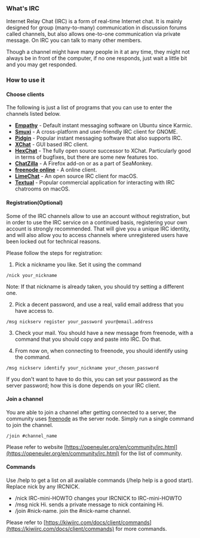 ### What's IRC

Internet Relay Chat (IRC) is a form of real-time Internet chat. It is mainly designed for group (many-to-many) communication in discussion forums called channels, but also allows one-to-one communication via private message. On IRC you can talk to many other members.

Though a channel might have many people in it at any time, they might not always be in front of the computer, if no one responds, just wait a little bit and you may get responded.

### How to use it

#### Choose clients

The following is just a list of programs that you can use to enter the channels listed below.

 - **[Empathy](https://help.ubuntu.com/community/Empathy)** - Default instant messaging software on Ubuntu since Karmic.
 - **[Smuxi](http://www.smuxi.org/)** - A cross-platform and user-friendly IRC client for GNOME.
 - **[Pidgin](https://help.ubuntu.com/community/Pidgin)** - Popular instant messaging software that also supports IRC.
 - **[XChat](https://help.ubuntu.com/community/XChatHowto)** - GUI based IRC client.
 - **[HexChat](http://hexchat.org/)** -  The fully open source successor to XChat. Particularly good in terms of bugfixes, but there are some new features too.
 - **[ChatZilla](https://help.ubuntu.com/community/ChatZilla)** - A Firefox add-on or as a part of SeaMonkey.
 - **[freenode online](https://webchat.freenode.net/)** - A online client.
 - **[LimeChat](http://limechat.net/mac/)** - An open source IRC client for macOS.
 - **[Textual](https://www.codeux.com/textual/)** - Popular commercial application for interacting with IRC chatrooms on macOS.

#### Registration(Optional)

Some of the IRC channels allow to use an account without registration, but in order to use the IRC service on a continued basis, registering your own account is strongly recommended. That will give you a unique IRC identity, and will also allow you to access channels where unregistered users have been locked out for technical reasons.

Please follow the steps for registration:

1. Pick a nickname you like. Set it using the command 

```
/nick your_nickname
```

Note: If that nickname is already taken, you should try setting a different one.

2. Pick a decent password, and use a real, valid email address that you have access to.

```
/msg nickserv register your_password your@email.address
```

3. Check your mail. You should have a new message from freenode, with a command that you should copy and paste into IRC. Do that.

4. From now on, when connecting to freenode, you should identify using the command.

```
/msg nickserv identify your_nickname your_chosen_password
```

If you don't want to have to do this, you can set your password as the server password; how this is done depends on your IRC client.

#### Join a channel

You are able to join a channel after getting connected to a server, the community uses [freenode](https://freenode.net) as the server node. Simply run a single command to join the channel.

```
/join #channel_name
```
Please refer to website [https://openeuler.org/en/community/irc.html](https://openeuler.org/en/community/irc.html) for the list of community. 

#### Commands

Use /help to get a list on all available commands (/help help is a good start). Replace nick by any IRCNICK.

 - /nick IRC-mini-HOWTO changes your IRCNICK to IRC-mini-HOWTO
 - /msg nick Hi. sends a private message to nick containing Hi.
 - /join #nick-name. join the #nick-name channel.

Please refer to [https://kiwiirc.com/docs/client/commands](https://kiwiirc.com/docs/client/commands) for more commands.

